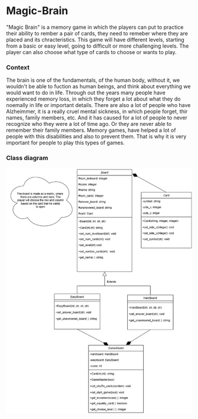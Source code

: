 # Magic-Brain
"Magic Brain" is a memory game in which the players can put to practice their ability to rember a pair of cards, they need to remeber where they are placed and its chracteristics. This game will have different levels, starting from a basic or easy level, going to difficult or more challenging levels. The player can also choose what type of cards to choose or wants to play.
### Context
The brain is one of the fundamentals, of the human body, without it, we wouldn't be able to fuction as human beings, and think about everything we would want to do in life. Through out the years many people have experienced memory loss, in which they forget a lot about what they do noemally in life or important details. There are also a lot of people who have Alzheimmer, it is a really cruel mental sickness, in which people forget, thir names, family members, etc. And it has caused for a lot of people to never recognize who they were a lot of time ago. Or they are never able to remember their family members. Memory games, have helped a lot of people with this disabilities and also to prevent them. That is why it is very important for people to play this types of games.
### Class diagram
![Diagrama drawio](https://github.com/amazingly145/Magic-Brain/blob/main/magic_brain_2%20(2).jpg?raw=true)
